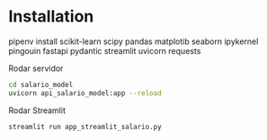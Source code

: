 # Installation

pipenv install scikit-learn scipy pandas matplotib seaborn ipykernel pingouin fastapi pydantic streamlit uvicorn requests


Rodar servidor
```bash
cd salario_model
uvicorn api_salario_model:app --reload
```

Rodar Streamlit
```bash
streamlit run app_streamlit_salario.py
```